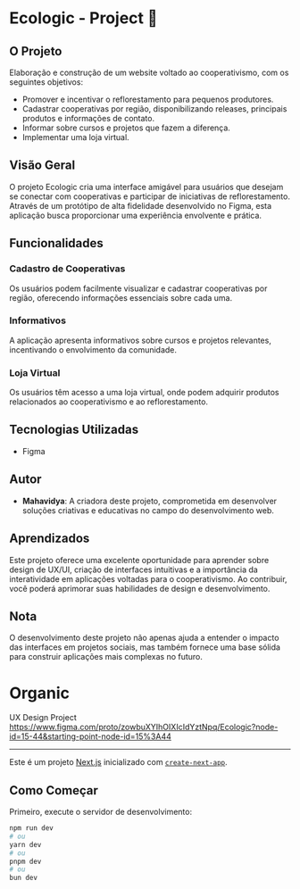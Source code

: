 # Ecologic - Project 🌱

## O Projeto
Elaboração e construção de um website voltado ao cooperativismo, com os seguintes objetivos:
- Promover e incentivar o reflorestamento para pequenos produtores.
- Cadastrar cooperativas por região, disponibilizando releases, principais produtos e informações de contato.
- Informar sobre cursos e projetos que fazem a diferença.
- Implementar uma loja virtual.

## Visão Geral
O projeto Ecologic cria uma interface amigável para usuários que desejam se conectar com cooperativas e participar de iniciativas de reflorestamento. Através de um protótipo de alta fidelidade desenvolvido no Figma, esta aplicação busca proporcionar uma experiência envolvente e prática.

## Funcionalidades

### Cadastro de Cooperativas
Os usuários podem facilmente visualizar e cadastrar cooperativas por região, oferecendo informações essenciais sobre cada uma.

### Informativos
A aplicação apresenta informativos sobre cursos e projetos relevantes, incentivando o envolvimento da comunidade.

### Loja Virtual
Os usuários têm acesso a uma loja virtual, onde podem adquirir produtos relacionados ao cooperativismo e ao reflorestamento.

## Tecnologias Utilizadas
- Figma
  
## Autor
- **Mahavidya**: A criadora deste projeto, comprometida em desenvolver soluções criativas e educativas no campo do desenvolvimento web.

## Aprendizados
Este projeto oferece uma excelente oportunidade para aprender sobre design de UX/UI, criação de interfaces intuitivas e a importância da interatividade em aplicações voltadas para o cooperativismo. Ao contribuir, você poderá aprimorar suas habilidades de design e desenvolvimento.

## Nota
O desenvolvimento deste projeto não apenas ajuda a entender o impacto das interfaces em projetos sociais, mas também fornece uma base sólida para construir aplicações mais complexas no futuro.

# Organic
UX Design Project
https://www.figma.com/proto/zowbuXYIhOIXIcIdYztNpq/Ecologic?node-id=15-44&starting-point-node-id=15%3A44

---

Este é um projeto [Next.js](https://nextjs.org) inicializado com [`create-next-app`](https://nextjs.org/docs/app/api-reference/cli/create-next-app).

## Como Começar
Primeiro, execute o servidor de desenvolvimento:

```bash
npm run dev
# ou
yarn dev
# ou
pnpm dev
# ou
bun dev

